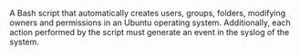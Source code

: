 A Bash script that automatically creates users, groups, folders, modifying owners and permissions in an Ubuntu operating system.
Additionally, each action performed by the script must generate an event in the syslog of the system.
